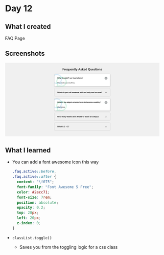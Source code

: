 # Day 12

## What I created

FAQ Page

## Screenshots

![FAQ page](./screenshots/full1.webp)

## What I learned

- You can add a font awesome icon this way

  ```css
  .faq.active::before,
  .faq.active::after {
    content: "\f075";
    font-family: "Font Awesome 5 Free";
    color: #2ecc71;
    font-size: 7rem;
    position: absolute;
    opacity: 0.2;
    top: 20px;
    left: 20px;
    z-index: 0;
  }
  ```

- `classList.toggle()`
  - Saves you from the toggling logic for a css class
